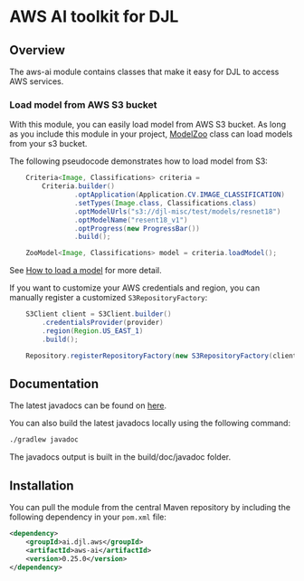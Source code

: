 # AWS AI toolkit for DJL

## Overview

The aws-ai module contains classes that make it easy for DJL to access AWS services.

### Load model from AWS S3 bucket

With this module, you can easily load model from AWS S3 bucket. As long as you include
this module in your project, [ModelZoo](https://javadoc.io/doc/ai.djl/api/latest/ai/djl/repository/zoo/ModelZoo.html) class
can load models from your s3 bucket.

The following pseudocode demonstrates how to load model from S3:

```java
    Criteria<Image, Classifications> criteria =
        Criteria.builder()
                .optApplication(Application.CV.IMAGE_CLASSIFICATION)
                .setTypes(Image.class, Classifications.class)
                .optModelUrls("s3://djl-misc/test/models/resnet18")
                .optModelName("resent18_v1")
                .optProgress(new ProgressBar())
                .build();

    ZooModel<Image, Classifications> model = criteria.loadModel();
```

See [How to load a model](../../docs/load_model.md) for more detail.

If you want to customize your AWS credentials and region, you can manually register a customized
`S3RepositoryFactory`:

```java
    S3Client client = S3Client.builder()
        .credentialsProvider(provider)
        .region(Region.US_EAST_1)
        .build();

    Repository.registerRepositoryFactory(new S3RepositoryFactory(client));
```

## Documentation

The latest javadocs can be found on [here](https://javadoc.io/doc/ai.djl.aws/aws-ai/latest/index.html).

You can also build the latest javadocs locally using the following command:

```sh
./gradlew javadoc
```
The javadocs output is built in the build/doc/javadoc folder.


## Installation
You can pull the module from the central Maven repository by including the following dependency in your `pom.xml` file:

```xml
<dependency>
    <groupId>ai.djl.aws</groupId>
    <artifactId>aws-ai</artifactId>
    <version>0.25.0</version>
</dependency>
```
